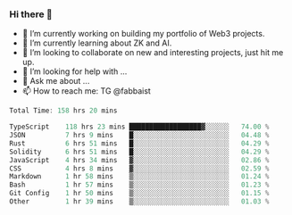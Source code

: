 ### Hi there 👋

- 🔭 I’m currently working on building my portfolio of Web3 projects. 
- 🌱 I’m currently learning about ZK and AI.
- 👯 I’m looking to collaborate on new and interesting projects, just hit me up. 
- 🤔 I’m looking for help with ... 
- 💬 Ask me about ...
- 📫 How to reach me: TG @fabbaist

<!--
**fabbaisteth/fabbaisteth** is a ✨ _special_ ✨ repository because its `README.md` (this file) appears on your GitHub profile.

Here are some ideas to get you started:

- 🔭 I’m currently working on ...
- 🌱 I’m currently learning ...
- 👯 I’m looking to collaborate on ...
- 🤔 I’m looking for help with ...
- 💬 Ask me about ...
- 📫 How to reach me: ...
- 😄 Pronouns: ...
- ⚡ Fun fact: ...
-->

<!--START_SECTION:waka-->

```rust
Total Time: 158 hrs 20 mins

TypeScript    118 hrs 23 mins ██████████████████▓░░░░░░   74.00 %
JSON          7 hrs 9 mins    █░░░░░░░░░░░░░░░░░░░░░░░░   04.48 %
Rust          6 hrs 51 mins   █░░░░░░░░░░░░░░░░░░░░░░░░   04.29 %
Solidity      6 hrs 51 mins   █░░░░░░░░░░░░░░░░░░░░░░░░   04.29 %
JavaScript    4 hrs 34 mins   ▓░░░░░░░░░░░░░░░░░░░░░░░░   02.86 %
CSS           4 hrs 8 mins    ▓░░░░░░░░░░░░░░░░░░░░░░░░   02.59 %
Markdown      1 hr 58 mins    ▒░░░░░░░░░░░░░░░░░░░░░░░░   01.24 %
Bash          1 hr 57 mins    ▒░░░░░░░░░░░░░░░░░░░░░░░░   01.23 %
Git Config    1 hr 50 mins    ▒░░░░░░░░░░░░░░░░░░░░░░░░   01.15 %
Other         1 hr 39 mins    ▒░░░░░░░░░░░░░░░░░░░░░░░░   01.03 %
```

<!--END_SECTION:waka-->
